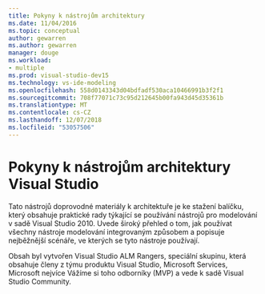 ```yaml
---
title: Pokyny k nástrojům architektury
ms.date: 11/04/2016
ms.topic: conceptual
author: gewarren
ms.author: gewarren
manager: douge
ms.workload:
- multiple
ms.prod: visual-studio-dev15
ms.technology: vs-ide-modeling
ms.openlocfilehash: 558d0143343d04bdfadf530aca10466991b3f2f1
ms.sourcegitcommit: 708f77071c73c95d212645b00fa943d45d35361b
ms.translationtype: MT
ms.contentlocale: cs-CZ
ms.lasthandoff: 12/07/2018
ms.locfileid: "53057506"
---
```

# <a name="visual-studio-architecture-tooling-guidance"></a>Pokyny k nástrojům architektury Visual Studio

Tato nástrojů doprovodné materiály k architektuře je ke stažení balíčku, který obsahuje praktické rady týkající se používání nástrojů pro modelování v sadě Visual Studio 2010. Uvede široký přehled o tom, jak používat všechny nástroje modelování integrovaným způsobem a popisuje nejběžnější scénáře, ve kterých se tyto nástroje používají.

Obsah byl vytvořen Visual Studio ALM Rangers, speciální skupinu, která obsahuje členy z týmu produktu Visual Studio, Microsoft Services, Microsoft nejvíce Vážíme si toho odborníky (MVP) a vede k sadě Visual Studio Community.